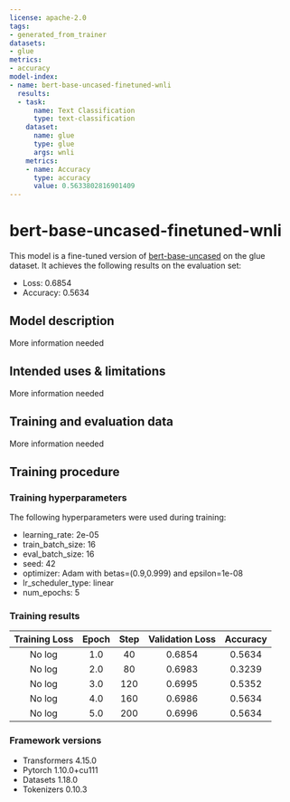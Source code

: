 ```yaml
---
license: apache-2.0
tags:
- generated_from_trainer
datasets:
- glue
metrics:
- accuracy
model-index:
- name: bert-base-uncased-finetuned-wnli
  results:
  - task:
      name: Text Classification
      type: text-classification
    dataset:
      name: glue
      type: glue
      args: wnli
    metrics:
    - name: Accuracy
      type: accuracy
      value: 0.5633802816901409
---
```


<!-- This model card has been generated automatically according to the information the Trainer had access to. You
should probably proofread and complete it, then remove this comment. -->

# bert-base-uncased-finetuned-wnli

This model is a fine-tuned version of [bert-base-uncased](https://huggingface.co/bert-base-uncased) on the glue dataset.
It achieves the following results on the evaluation set:
- Loss: 0.6854
- Accuracy: 0.5634

## Model description

More information needed

## Intended uses & limitations

More information needed

## Training and evaluation data

More information needed

## Training procedure

### Training hyperparameters

The following hyperparameters were used during training:
- learning_rate: 2e-05
- train_batch_size: 16
- eval_batch_size: 16
- seed: 42
- optimizer: Adam with betas=(0.9,0.999) and epsilon=1e-08
- lr_scheduler_type: linear
- num_epochs: 5

### Training results

| Training Loss | Epoch | Step | Validation Loss | Accuracy |
|:-------------:|:-----:|:----:|:---------------:|:--------:|
| No log        | 1.0   | 40   | 0.6854          | 0.5634   |
| No log        | 2.0   | 80   | 0.6983          | 0.3239   |
| No log        | 3.0   | 120  | 0.6995          | 0.5352   |
| No log        | 4.0   | 160  | 0.6986          | 0.5634   |
| No log        | 5.0   | 200  | 0.6996          | 0.5634   |


### Framework versions

- Transformers 4.15.0
- Pytorch 1.10.0+cu111
- Datasets 1.18.0
- Tokenizers 0.10.3
